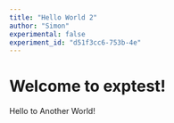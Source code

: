 ```yaml
---
title: "Hello World 2"
author: "Simon"
experimental: false
experiment_id: "d51f3cc6-753b-4e"
---
```

# Welcome to exptest!
Hello to Another World!
